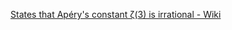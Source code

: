 [States that Apéry's constant ζ(3) is irrational - Wiki](https://en.wikipedia.org/wiki/Apéry%27s_theorem)
